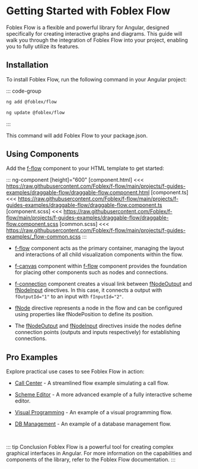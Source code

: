 ﻿# Getting Started with Foblex Flow

Foblex Flow is a flexible and powerful library for Angular, designed specifically for creating interactive graphs and diagrams. 
This guide will walk you through the integration of Foblex Flow into your project, enabling you to fully utilize its features.

## Installation

To install Foblex Flow, run the following command in your Angular project:

::: code-group

```sh [install]
ng add @foblex/flow
```

```sh [update]
ng update @foblex/flow
```

:::

This command will add Foblex Flow to your package.json.

## Using Components

Add the [f-flow](f-flow-component) component to your HTML template to get started:

::: ng-component <draggable-flow></draggable-flow> [height]="600"
[component.html] <<< https://raw.githubusercontent.com/Foblex/f-flow/main/projects/f-guides-examples/draggable-flow/draggable-flow.component.html
[component.ts] <<< https://raw.githubusercontent.com/Foblex/f-flow/main/projects/f-guides-examples/draggable-flow/draggable-flow.component.ts
[component.scss] <<< https://raw.githubusercontent.com/Foblex/f-flow/main/projects/f-guides-examples/draggable-flow/draggable-flow.component.scss
[common.scss] <<< https://raw.githubusercontent.com/Foblex/f-flow/main/projects/f-guides-examples/_flow-common.scss
:::

- [f-flow](f-flow-component) component acts as the primary container, managing the layout and interactions of all child visualization components within the flow.

- [f-canvas](f-canvas-component) component within [f-flow](f-flow-component) component provides the foundation for placing other components such as nodes and connections.

- [f-connection](f-connection-component) component creates a visual link between [fNodeOutput](f-node-output-directive) and [fNodeInput](f-node-input-directive) directives. In this case, it connects a output with `fOutputId="1"` to an input with `fInputId="2"`.

- [fNode](f-node-directive) directive represents a node in the flow and can be configured using properties like fNodePosition to define its position.

- The [fNodeOutput](f-node-output-directive) and [fNodeInput](f-node-input-directive) directives inside the nodes define connection points (outputs and inputs respectively) for establishing connections.

## Pro Examples

Explore practical use cases to see Foblex Flow in action:

- [Call Center](https://github.com/Foblex/f-flow-example) - A streamlined flow example simulating a call flow.

- [Scheme Editor](https://github.com/Foblex/f-scheme-editor) - A more advanced example of a fully interactive scheme editor.

- [Visual Programming](./examples/f-visual-programming-flow/) - An example of a visual programming flow.

- [DB Management](./examples/f-db-management-flow/) - An example of a database management flow.

<br>

::: tip Conclusion
Foblex Flow is a powerful tool for creating complex graphical interfaces in Angular. For more information on the capabilities and components of the library, refer to the Foblex Flow documentation.
:::
